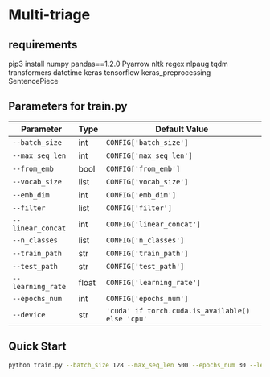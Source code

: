 # Multi-triage
## requirements
pip3 install numpy pandas==1.2.0 Pyarrow nltk regex nlpaug tqdm transformers datetime keras tensorflow keras_preprocessing SentencePiece

## Parameters for train.py

| Parameter | Type | Default Value |
| --- | --- | --- |
| `--batch_size` | int | `CONFIG['batch_size']` |
| `--max_seq_len` | int | `CONFIG['max_seq_len']` |
| `--from_emb` | bool | `CONFIG['from_emb']` |
| `--vocab_size` | list | `CONFIG['vocab_size']` |
| `--emb_dim` | int | `CONFIG['emb_dim']` |
| `--filter` | list | `CONFIG['filter']` |
| `--linear_concat` | int | `CONFIG['linear_concat']` |
| `--n_classes` | list | `CONFIG['n_classes']` |
| `--train_path` | str | `CONFIG['train_path']` |
| `--test_path` | str | `CONFIG['test_path']` |
| `--learning_rate` | float | `CONFIG['learning_rate']` |
| `--epochs_num` | int | `CONFIG['epochs_num']` |
| `--device` | str | `'cuda' if torch.cuda.is_available() else 'cpu'` |

## Quick Start
```bash
python train.py --batch_size 128 --max_seq_len 500 --epochs_num 30 --learning_rate 0.001
```